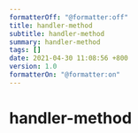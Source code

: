```yaml
---
formatterOff: "@formatter:off"
title: handler-method 
subtitle: handler-method 
summary: handler-method 
tags: [] 
date: 2021-04-30 11:08:56 +800 
version: 1.0
formatterOn: "@formatter:on"
---
```


# handler-method